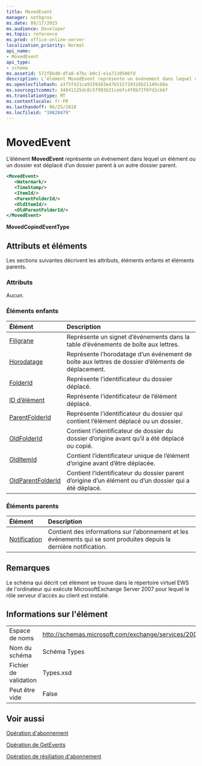 ```yaml
---
title: MovedEvent
manager: sethgros
ms.date: 09/17/2015
ms.audience: Developer
ms.topic: reference
ms.prod: office-online-server
localization_priority: Normal
api_name:
- MovedEvent
api_type:
- schema
ms.assetid: 572f8b40-dfa8-47bc-b0c1-e1a7138506fd
description: L’élément MovedEvent représente un événement dans lequel un élément ou un dossier est déplacé d’un dossier parent à un autre dossier parent.
ms.openlocfilehash: a375f421ca9159103e47b515729316b21149c68a
ms.sourcegitcommit: 34041125dc8c5f993b21cebfc4f8b72f0fd2cb6f
ms.translationtype: MT
ms.contentlocale: fr-FR
ms.lasthandoff: 06/25/2018
ms.locfileid: "19828479"
---
```

# <a name="movedevent"></a>MovedEvent

L’élément **MovedEvent** représente un événement dans lequel un élément ou un dossier est déplacé d’un dossier parent à un autre dossier parent. 
  
```xml
<MovedEvent>
   <Watermark/>
   <TimeStamp/>
   <ItemId/>
   <ParentFolderId/>
   <OldItemId/>
   <OldParentFolderId/>
</MovedEvent>
```

 **MovedCopiedEventType**
## <a name="attributes-and-elements"></a>Attributs et éléments

Les sections suivantes décrivent les attributs, éléments enfants et éléments parents.
  
### <a name="attributes"></a>Attributs

Aucun.
  
### <a name="child-elements"></a>Éléments enfants

|**Élément**|**Description**|
|:-----|:-----|
|[Filigrane](watermark.md) <br/> |Représente un signet d’événements dans la table d’événements de boîte aux lettres.  <br/> |
|[Horodatage](timestamp.md) <br/> |Représente l’horodatage d’un événement de boîte aux lettres de dossier d’éléments de déplacement.  <br/> |
|[FolderId](folderid.md) <br/> |Représente l’identificateur du dossier déplacé.  <br/> |
|[ID d’élément](itemid.md) <br/> |Représente l’identificateur de l’élément déplacé.  <br/> |
|[ParentFolderId](parentfolderid.md) <br/> |Représente l’identificateur du dossier qui contient l’élément déplacé ou un dossier.  <br/> |
|[OldFolderId](oldfolderid.md) <br/> |Contient l’identificateur de dossier du dossier d’origine avant qu’il a été déplacé ou copié.  <br/> |
|[OldItemId](olditemid.md) <br/> |Contient l’identificateur unique de l’élément d’origine avant d’être déplacée.  <br/> |
|[OldParentFolderId](oldparentfolderid.md) <br/> |Contient l’identificateur du dossier parent d’origine d’un élément ou d’un dossier qui a été déplacé.  <br/> |
   
### <a name="parent-elements"></a>Éléments parents

|**Élément**|**Description**|
|:-----|:-----|
|[Notification](notification-ex15websvcsotherref.md) <br/> |Contient des informations sur l’abonnement et les événements qui se sont produites depuis la dernière notification.  <br/> |
   
## <a name="remarks"></a>Remarques

Le schéma qui décrit cet élément se trouve dans le répertoire virtuel EWS de l'ordinateur qui exécute MicrosoftExchange Server 2007 pour lequel le rôle serveur d'accès au client est installé.
  
## <a name="element-information"></a>Informations sur l'élément

|||
|:-----|:-----|
|Espace de noms  <br/> |http://schemas.microsoft.com/exchange/services/2006/types  <br/> |
|Nom du schéma  <br/> |Schéma Types  <br/> |
|Fichier de validation  <br/> |Types.xsd  <br/> |
|Peut être vide  <br/> |False  <br/> |
   
## <a name="see-also"></a>Voir aussi



[Opération d'abonnement](subscribe-operation.md)
  
[Opération de GetEvents](getevents-operation.md)
  
[Opération de résiliation d'abonnement](unsubscribe-operation.md)

